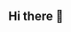 ## Hi there 👋

<!--
**My name is Singrid and, i graduated in electronics from Escola Técnica Redentorista (ETER), graduated in Information Systems from Faculdade de Ciências Sociais Aplicadas (FACISA), QA Analyst at Virtus-UFCG.

- 🔭 I’m currently working with QA Specialist In Virtus, UFCG
- 🌱 I’m currently learning a postgraduate degree in automatic testing
- 📫 How to reach me: [...](https://www.linkedin.com/in/singrid-camelo-palmeira-ctfl-b2b0b0a2/)
-->
